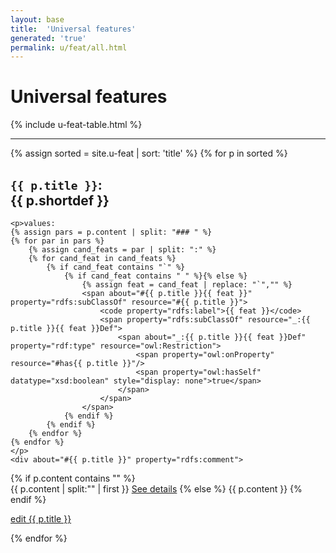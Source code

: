 ```yaml
---
layout: base
title:  'Universal features'
generated: 'true'
permalink: u/feat/all.html
---
```


# Universal features

{% include u-feat-table.html %}

----------

{% assign sorted = site.u-feat | sort: 'title' %}
{% for p in sorted %}
<div about="#has{{ p.title }}" property="rdf:type" resource="owl:ObjectProperty">
	<div property="rdfs:range" resource="#{{ p.title }}"/>
</div>
<div about="#{{ p.title }}" property="rdfs:subClassOf" resource="#Concept">
	<a id="al-u-feat/{{ p.title }}" class="al-dest"/>
	<h2><code property="rdfs:label" lang="">{{ p.title }}</code>: <div property="rdfs:label">{{ p.shortdef }}</div></h2>
	
	<p>values:
	{% assign pars = p.content | split: "### " %}
	{% for par in pars %}
		{% assign cand_feats = par | split: ":" %}
		{% for cand_feat in cand_feats %}
			{% if cand_feat contains "`" %}
				{% if cand_feat contains " " %}{% else %}
					{% assign feat = cand_feat | replace: "`","" %}
					<span about="#{{ p.title }}{{ feat }}" property="rdfs:subClassOf" resource="#{{ p.title }}">
						<code property="rdfs:label">{{ feat }}</code>
						<span property="rdfs:subClassOf" resource="_:{{ p.title }}{{ feat }}Def">
							<span about="_:{{ p.title }}{{ feat }}Def" property="rdf:type" resource="owl:Restriction">
								<span property="owl:onProperty" resource="#has{{ p.title }}"/>
								<span property="owl:hasSelf" datatype="xsd:boolean" style="display: none">true</span>
							</span>
						</span>
					</span>
				{% endif %}
			{% endif %}
		{% endfor %}
	{% endfor %}
	</p>
	<div about="#{{ p.title }}" property="rdfs:comment">

{% if p.content contains "<!--details-->" %}    
{{ p.content | split:"<!--details-->" | first }}
		<a property="rdfs:seeAlso" href="{{ p.title }}" class="al-doc">See details</a>
{% else %}
{{ p.content }}
{% endif %}
	</div>
	<a href="{{ site.git_edit }}/{% if p.collection %}{{ p.relative_path }}{% else %}{{ p.path }}{% endif %}" target="#">edit {{ p.title }}</a>
</div>
{% endfor %}
